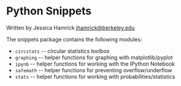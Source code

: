 # Python Snippets

Written by Jessica Hamrick
jhamrick@berkeley.edu

The snippets package contains the following modules:

* `circstats` -- circular statistics toolbox
* `graphing` -- helper functions for graphing with
  matplotlib/pyplot
* `ipynb` -- helper functions for working with the IPython Notebook
* `safemath` -- helper functions for preventing overflow/underflow
* `stats` -- helper functions for working with
  probabilities/statistics
